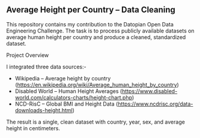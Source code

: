 ## Average Height per Country – Data Cleaning

This repository contains my contribution to the Datopian Open Data Engineering Challenge. The task is to process publicly available datasets on average human height per country and produce a cleaned, standardized dataset.


Project Overview

I integrated three data sources:-
* Wikipedia – Average height by country (https://en.wikipedia.org/wiki/Average_human_height_by_country)
* Disabled World – Human Height Averages (https://www.disabled-world.com/calculators-charts/height-chart.php)
* NCD-RisC – Global BMI and Height Data (https://www.ncdrisc.org/data-downloads-height.html)


The result is a single, clean dataset with country, year, sex, and average height in centimeters.
